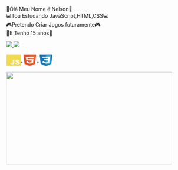  
 🤘Olá Meu Nome é Nelson🤘  
 💻Tou Estudando JavaScript,HTML,CSS💻    
 🎮Pretendo Criar Jogos futuramente🎮  
 🎸E Tenho 15 anos🎸 
 

<div>
  <a href="https://github.com/Nelson-Dominici">
  <img height="175em" src="https://github-readme-stats.vercel.app/api?username=Nelson-Dominici&show_icons=true&theme=dark&include_all_commits=true&count_private=true"/>
  <img height="160em" src="https://github-readme-stats.vercel.app/api/top-langs/?username=Nelson-Dominici&layout=compact&langs_count=7&theme=dark"/>
</div>
 
  
  <div style="display: inline_block"><br>
  <img align="center" alt="Nelson-Js" height="30" width="40" src="https://raw.githubusercontent.com/devicons/devicon/master/icons/javascript/javascript-plain.svg">
  <img align="center" alt="Nelson-HTML" height="30" width="40" src="https://raw.githubusercontent.com/devicons/devicon/master/icons/html5/html5-original.svg">
  <img align="center" alt="Nelson-CSS" height="30" width="40" src="https://raw.githubusercontent.com/devicons/devicon/master/icons/css3/css3-original.svg">
</div>

 <br>
  
<img src=https://user-images.githubusercontent.com/89428967/147531150-5732665f-c059-4db6-aead-30b52b896389.gif width="450" height="250" />
  
#
